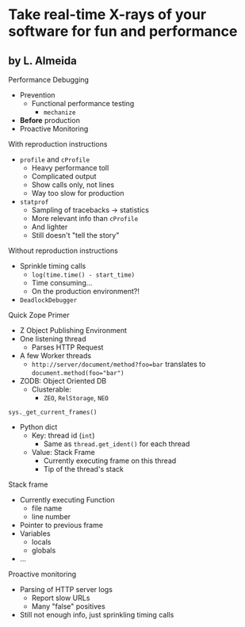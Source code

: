 # Take real-time X-rays of your software for fun and performance
## by L. Almeida

Performance Debugging

- Prevention
  * Functional performance testing
    - `mechanize`
- __Before__ production
- Proactive Monitoring

With reproduction instructions

- `profile` and `cProfile`
  * Heavy performance toll
  * Complicated output
  * Show calls only, not lines
  * Way too slow for production
- `statprof`
  * Sampling of tracebacks -> statistics
  * More relevant info than `cProfile`
  * And lighter
  * Still doesn't "tell the story"

Without reproduction instructions

- Sprinkle timing calls
  * `log(time.time() - start_time)`
  * Time consuming...
  * On the production environment?!
- `DeadlockDebugger`

Quick Zope Primer

- Z Object Publishing Environment
- One listening thread
  * Parses HTTP Request
- A few Worker threads
  * `http://server/document/method?foo=bar` translates to `document.method(foo="bar")`
- ZODB: Object Oriented DB
  * Clusterable:
    - `ZEO`, `RelStorage`, `NEO`

`sys._get_current_frames()`

- Python dict
  * Key: thread id (`int`)
    - Same as `thread.get_ident()` for each thread
  * Value: Stack Frame
    - Currently executing frame on this thread
    - Tip of the thread's stack

Stack frame

- Currently executing Function
  * file name
  * line number
- Pointer to previous frame
- Variables
  * locals
  * globals
- ...

Proactive monitoring

- Parsing of HTTP server logs
  * Report slow URLs
  * Many "false" positives
- Still not enough info, just sprinkling timing calls
